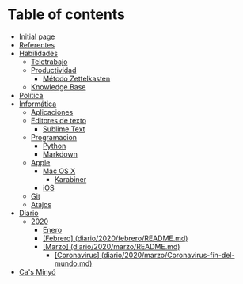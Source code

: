 # Table of contents

* [Initial page](README.md)
* [Referentes](referentes.md)
* [Habilidades](proyectos/README.md)
  * [Teletrabajo](proyectos/teletrabajo.md)
  * [Productividad](proyectos/productividad/README.md)
    * [Método Zettelkasten](proyectos/productividad/metodo-zettelkasten.md)
  * [Knowledge Base](proyectos/knowledge-base.md)
* [Política](politica.md)
* [Informática](informatica/README.md)
  * [Aplicaciones](informatica/aplicaciones.md)
  * [Editores de texto](informatica/editores-de-texto/README.md)
    * [Sublime Text](informatica/editores-de-texto/sublime-text.md)
  * [Programacion](informatica/lenguajes-de-programacion/README.md)
    * [Python](informatica/lenguajes-de-programacion/python.md)
    * [Markdown](informatica/lenguajes-de-programacion/markdown.md)
  * [Apple](informatica/apple/README.md)
    * [Mac OS X](informatica/apple/mac-os-x/README.md)
      * [Karabiner](informatica/apple/mac-os-x/karabiner.md)
    * [iOS](informatica/apple/untitled-1.md)
  * [Git](informatica/git.md)
  * [Atajos](informatica/atajos.md)
* [Diario](diario/README.md)
  * [2020](diario/2020/README.md)
    * [Enero](diario/2020/enero.md)
    * [\[Febrero\] \(diario/2020/febrero/README.md\)](diario/2020/febrero-diario-2020-febrero-readme.md.md)
    * [\[Marzo\] \(diario/2020/marzo/README.md\)](diario/2020/marzo-diario-2020-marzo-readme.md/README.md)
      * [\[Coronavirus\] \(diario/2020/marzo/Coronavirus-fin-del-mundo.md\)](diario/2020/marzo-diario-2020-marzo-readme.md/coronavirus-diario-2020-marzo-coronavirus-fin-del-mundo.md.md)
* [Ca's Minyó](cas-minyo.md)

